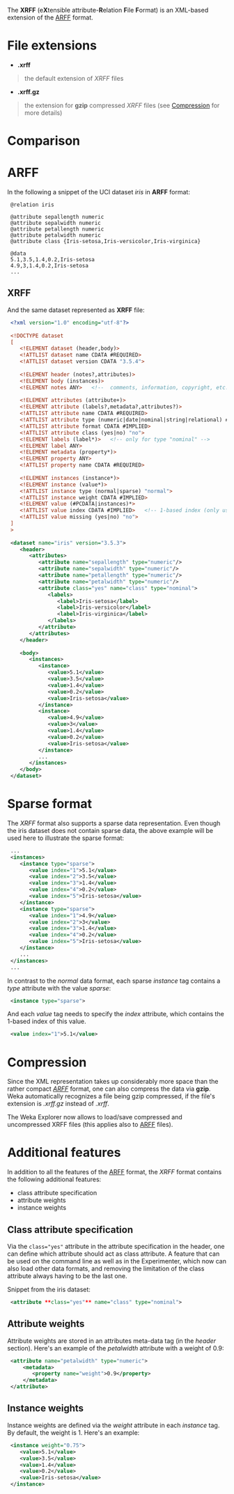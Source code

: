 
The **XRFF** (e**X**tensible attribute-**R**elation **F**ile **F**ormat) is an XML-based extension of the [ARFF](arff.md) format.

# File extensions
* **.xrff**
> the default extension of *XRFF* files
* **.xrff.gz**
> the extension for **gzip** compressed *XRFF* files (see [Compression](xrff.md#compression) for more details)

# Comparison
# ARFF
In the following a snippet of the UCI dataset *iris* in **ARFF** format:

```text
 @relation iris
 
 @attribute sepallength numeric
 @attribute sepalwidth numeric
 @attribute petallength numeric
 @attribute petalwidth numeric
 @attribute class {Iris-setosa,Iris-versicolor,Iris-virginica}
 
 @data
 5.1,3.5,1.4,0.2,Iris-setosa
 4.9,3,1.4,0.2,Iris-setosa
 ...
```

## XRFF
And the same dataset represented as **XRFF** file:

```xml
 <?xml version="1.0" encoding="utf-8"?>
 
 <!DOCTYPE dataset
 [
    <!ELEMENT dataset (header,body)>
    <!ATTLIST dataset name CDATA #REQUIRED>
    <!ATTLIST dataset version CDATA "3.5.4">
 
    <!ELEMENT header (notes?,attributes)>
    <!ELEMENT body (instances)>
    <!ELEMENT notes ANY>   <!--  comments, information, copyright, etc. -->
 
    <!ELEMENT attributes (attribute+)>
    <!ELEMENT attribute (labels?,metadata?,attributes?)>
    <!ATTLIST attribute name CDATA #REQUIRED>
    <!ATTLIST attribute type (numeric|date|nominal|string|relational) #REQUIRED>
    <!ATTLIST attribute format CDATA #IMPLIED>
    <!ATTLIST attribute class (yes|no) "no">
    <!ELEMENT labels (label*)>   <!-- only for type "nominal" -->
    <!ELEMENT label ANY>
    <!ELEMENT metadata (property*)>
    <!ELEMENT property ANY>
    <!ATTLIST property name CDATA #REQUIRED>
 
    <!ELEMENT instances (instance*)>
    <!ELEMENT instance (value*)>
    <!ATTLIST instance type (normal|sparse) "normal">
    <!ATTLIST instance weight CDATA #IMPLIED>
    <!ELEMENT value (#PCDATA|instances)*>
    <!ATTLIST value index CDATA #IMPLIED>   <!-- 1-based index (only used for instance format "sparse") -->
    <!ATTLIST value missing (yes|no) "no">
 ]
 >
 
 <dataset name="iris" version="3.5.3">
    <header>
       <attributes>
          <attribute name="sepallength" type="numeric"/>
          <attribute name="sepalwidth" type="numeric"/>
          <attribute name="petallength" type="numeric"/>
          <attribute name="petalwidth" type="numeric"/>
          <attribute class="yes" name="class" type="nominal">
             <labels>
                <label>Iris-setosa</label>
                <label>Iris-versicolor</label>
                <label>Iris-virginica</label>
             </labels>
          </attribute>
       </attributes>
    </header>
 
    <body>
       <instances>
          <instance>
             <value>5.1</value>
             <value>3.5</value>
             <value>1.4</value>
             <value>0.2</value>
             <value>Iris-setosa</value>
          </instance>
          <instance>
             <value>4.9</value>
             <value>3</value>
             <value>1.4</value>
             <value>0.2</value>
             <value>Iris-setosa</value>
          </instance>
          ...
       </instances>
    </body>
 </dataset>
```

# Sparse format
The *XRFF* format also supports a sparse data representation. Even though the iris dataset does not contain sparse data, the above example will be used here to illustrate the sparse format:

```xml
 ...
 <instances>
    <instance type="sparse">
       <value index="1">5.1</value>
       <value index="2">3.5</value>
       <value index="3">1.4</value>
       <value index="4">0.2</value>
       <value index="5">Iris-setosa</value>
    </instance>
    <instance type="sparse">
       <value index="1">4.9</value>
       <value index="2">3</value>
       <value index="3">1.4</value>
       <value index="4">0.2</value>
       <value index="5">Iris-setosa</value>
    </instance>
    ...
 </instances>
 ...
```
In contrast to the *normal* data format, each sparse *instance* tag contains a *type* attribute with the value *sparse*:

```xml
 <instance type="sparse">
```
And each *value* tag needs to specify the *index* attribute, which contains the 1-based index of this value. 
```xml
 <value index="1">5.1</value>
```

# Compression
Since the XML representation takes up considerably more space than the rather compact *[ARFF](arff.md)* format, one can also compress the data via **gzip**. Weka automatically recognizes a file being gzip compressed, if the file's extension is *.xrff.gz* instead of *.xrff*.

The Weka Explorer now allows to load/save compressed and uncompressed XRFF files (this applies also to [ARFF](arff.md) files).

# Additional features
In addition to all the features of the [ARFF](arff.md) format, the *XRFF* format contains the following additional features:

* class attribute specification
* attribute weights
* instance weights

## Class attribute specification 
Via the `class="yes"` attribute in the attribute specification in the header, one can define which attribute should act as class attribute. A feature that can be used on the command line as well as in the Experimenter, which now can also load other data formats, and removing the limitation of the class attribute always having to be the last one.

Snippet from the iris dataset:

```xml
 <attribute **class="yes"** name="class" type="nominal">
```

## Attribute weights
Attribute weights are stored in an attributes meta-data tag (in the *header* section). Here's an example of the *petalwidth* attribute with a weight of 0.9:

```xml
 <attribute name="petalwidth" type="numeric">
     <metadata>
        <property name="weight">0.9</property>
     </metadata>
 </attribute>
```

## Instance weights 
Instance weights are defined via the *weight* attribute in each *instance* tag. By default, the weight is 1. Here's an example:

```xml
 <instance weight="0.75">
    <value>5.1</value>
    <value>3.5</value>
    <value>1.4</value>
    <value>0.2</value>
    <value>Iris-setosa</value>
 </instance>
```
